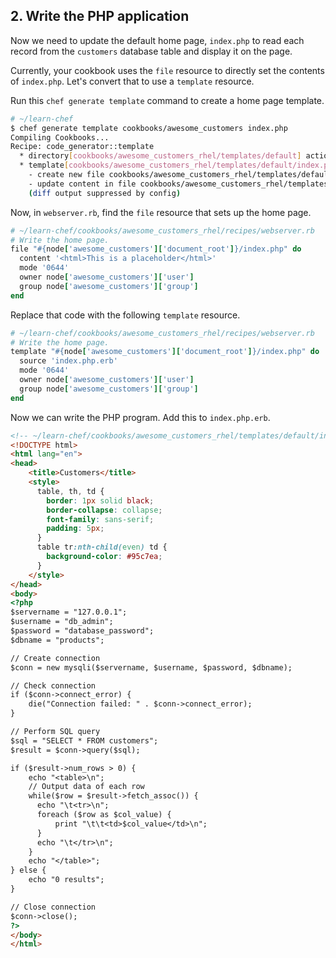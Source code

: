 ## 2. Write the PHP application

Now we need to update the default home page, <code class="file-path">index.php</code> to read each record from the `customers` database table and display it on the page.

Currently, your cookbook uses the `file` resource to directly set the contents of <code class="file-path">index.php</code>. Let's convert that to use a `template` resource.

Run this `chef generate template` command to create a home page template.

```bash
# ~/learn-chef
$ chef generate template cookbooks/awesome_customers index.php
Compiling Cookbooks...
Recipe: code_generator::template
  * directory[cookbooks/awesome_customers_rhel/templates/default] action create (up to date)
  * template[cookbooks/awesome_customers_rhel/templates/default/index.php.erb] action create
    - create new file cookbooks/awesome_customers_rhel/templates/default/index.php.erb
    - update content in file cookbooks/awesome_customers_rhel/templates/default/index.php.erb from none to e3b0c4
    (diff output suppressed by config)
```

Now, in <code class="file-path">webserver.rb</code>, find the `file` resource that sets up the home page.

```ruby
# ~/learn-chef/cookbooks/awesome_customers_rhel/recipes/webserver.rb
# Write the home page.
file "#{node['awesome_customers']['document_root']}/index.php" do
  content '<html>This is a placeholder</html>'
  mode '0644'
  owner node['awesome_customers']['user']
  group node['awesome_customers']['group']
end
```

Replace that code with the following `template` resource.

```ruby
# ~/learn-chef/cookbooks/awesome_customers_rhel/recipes/webserver.rb
# Write the home page.
template "#{node['awesome_customers']['document_root']}/index.php" do
  source 'index.php.erb'
  mode '0644'
  owner node['awesome_customers']['user']
  group node['awesome_customers']['group']
end
```

Now we can write the PHP program. Add this to <code class="file-path">index.php.erb</code>.

```html
<!-- ~/learn-chef/cookbooks/awesome_customers_rhel/templates/default/index.php.erb -->
<!DOCTYPE html>
<html lang="en">
<head>
    <title>Customers</title>
    <style>
      table, th, td {
        border: 1px solid black;
        border-collapse: collapse;
        font-family: sans-serif;
        padding: 5px;
      }
      table tr:nth-child(even) td {
        background-color: #95c7ea;
      }
    </style>
</head>
<body>
<?php
$servername = "127.0.0.1";
$username = "db_admin";
$password = "database_password";
$dbname = "products";

// Create connection
$conn = new mysqli($servername, $username, $password, $dbname);

// Check connection
if ($conn->connect_error) {
    die("Connection failed: " . $conn->connect_error);
}

// Perform SQL query
$sql = "SELECT * FROM customers";
$result = $conn->query($sql);

if ($result->num_rows > 0) {
    echo "<table>\n";
    // Output data of each row
    while($row = $result->fetch_assoc()) {
      echo "\t<tr>\n";
      foreach ($row as $col_value) {
          print "\t\t<td>$col_value</td>\n";
      }
      echo "\t</tr>\n";
    }
    echo "</table>";
} else {
    echo "0 results";
}

// Close connection
$conn->close();
?>
</body>
</html>
```
